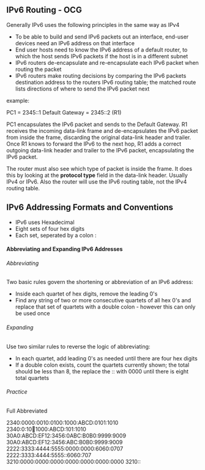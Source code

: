 ## IPv6 Routing - OCG

Generally IPv6 uses the following principles in the same way as IPv4

- To be able to build and send IPv6 packets out an interface, end-user devices need an IPv6 address on that interface
- End user hosts need to know the IPv6 address of a default router, to which the host sends IPv6 packets if the host is in a different subnet
- IPv6 routers de-encapsulate and re-encapsulate each IPv6 packet when routing the packet
- IPv6 routers make routing decisions by comparing the IPv6 packets destination address to the routers IPv6 routing table; the matched route lists directions of where to send the IPv6 packet next

example:

PC1             = 2345::1
Default Gateway = 2345::2 (R1)

PC1 encapsulates the IPv6 packet and sends to the Default Gateway. R1 receives the incoming data-link frame and de-encapsulates the IPv6 packet from inside the frame, discarding the original data-link header and trailer. Once R1 knows to forward the IPv6 to the next hop, R1 adds a correct outgoing data-link header and trailer to the IPv6 packet, encapsulating the IPv6 packet.

The router must also see which type of packet is inside the frame. It does this by looking at the **protocol type** field in the data-link header. Usually IPv4 or IPv6. Also the router will use the IPv6 routing table, not the IPv4 routing table. 

## IPv6 Addressing Formats and Conventions

* IPv6 uses Hexadecimal
* Eight sets of four hex digits
* Each set, seperated by a colon :

#### Abbreviating and Expanding IPv6 Addresses


###### Abbreviating

Two basic rules govern the shortening or abbreviation of an IPv6 address:

* Inside each quartet of hex digits, remove the leading 0's
* Find any string of two or more consecutive quartets of all hex 0's and replace that set of quartets with a double colon - however this can only be used once

###### Expanding

Use two similar rules to reverse the logic of abbreviating:

* In each quartet, add leading 0's as needed until there are four hex digits
* If a double colon exists, count the quartets currently shown; the total should be less than 8, the replace the :: with 0000 until there is eight total quartets

###### Practice

Full                                     Abbreviated

2340:0000:0010:0100:1000:ABCD:0101:1010  2340:0:10:100:1000:ABCD:101:1010
30A0:ABCD:EF12:3456:0ABC:B0B0:9999:9009  30A0:ABCD:EF12:3456:ABC:B0B0:9999:9009
2222:3333:4444:5555:0000:0000:6060:0707  2222:3333:4444:5555::6060:707
3210:0000:0000:0000:0000:0000:0000:0000  3210::